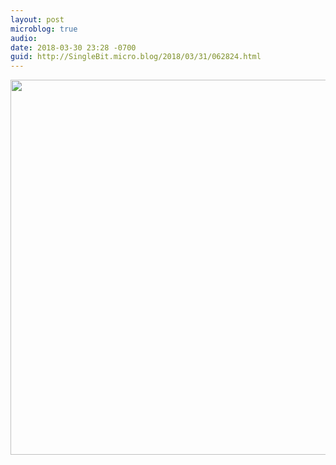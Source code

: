 ```yaml
---
layout: post
microblog: true
audio: 
date: 2018-03-30 23:28 -0700
guid: http://SingleBit.micro.blog/2018/03/31/062824.html
---
```



<img src="http://www.gabrielcornish.com/uploads/2018/79fa479ed8.jpg" width="600" height="600" />
